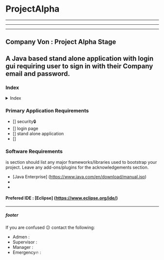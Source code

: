 # **ProjectAlpha**
---
---
---
## Company Von : Project Alpha Stage

A Java based stand alone application with login gui requiring user to sign in with their Company email and password.
---
### Index

<details>
<summary>Index</summary>
<ul><li>This dropdown contains</li>
<li>a list!</li></ul>
</details>


### Primary Application Requirements

- [] security:lock:
- [] login page
- [] stand alone application
- [] 


### Software Requirements 

is section should list any major frameworks/libraries used to bootstrap your project. Leave any add-ons/plugins for the acknowledgements section. 

* [Java Enterprise] (https://www.java.com/en/download/manual.jsp)
* 
* 

#### Prefered IDE : [Eclipse] (https://www.eclipse.org/ide/)

---
##### footer
If you are confused :confused: contact the following:
- Admen : 
- Supervisor : 
- Manager : 
- Emergency:fire: : 
